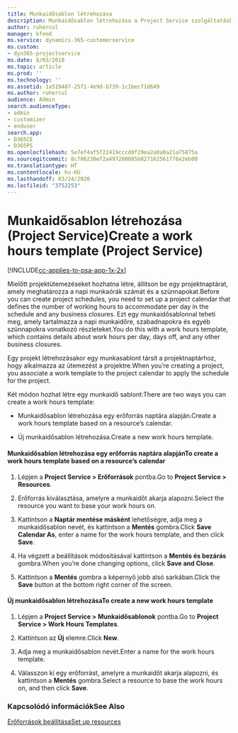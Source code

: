 ```yaml
---
title: Munkaidősablon létrehozása
description: Munkaidősablon létrehozása a Project Service szolgáltatásban
author: ruhercul
manager: kfend
ms.service: dynamics-365-customerservice
ms.custom:
- dyn365-projectservice
ms.date: 8/03/2018
ms.topic: article
ms.prod: ''
ms.technology: ''
ms.assetid: 1a519487-25f1-4e9d-b739-1c1becf1d649
ms.author: ruhercul
audience: Admin
search.audienceType:
- admin
- customizer
- enduser
search.app:
- D365CE
- D365PS
ms.openlocfilehash: 5e7ef4af5f22419cccd8f29ea2a0a0a21a75875a
ms.sourcegitcommit: 8c786230ef2a497280885b827162561776e2eb00
ms.translationtype: HT
ms.contentlocale: hu-HU
ms.lasthandoff: 03/24/2020
ms.locfileid: "3752253"
---
```

# <a name="create-a-work-hours-template-project-service"></a><span data-ttu-id="1e3ad-103">Munkaidősablon létrehozása (Project Service)</span><span class="sxs-lookup"><span data-stu-id="1e3ad-103">Create a work hours template (Project Service)</span></span>

[!INCLUDE[cc-applies-to-psa-app-1x-2x](../includes/cc-applies-to-psa-app-1x-2x.md)]

<span data-ttu-id="1e3ad-104">Mielőtt projektütemezéseket hozhatna létre, állítson be egy projektnaptárat, amely meghatározza a napi munkaórák számát és a szünnapokat.</span><span class="sxs-lookup"><span data-stu-id="1e3ad-104">Before you can create project schedules, you need to set up a project calendar that defines the number of working hours to accommodate per day in the schedule and any business closures.</span></span> <span data-ttu-id="1e3ad-105">Ezt egy munkaidősablonnal teheti meg, amely tartalmazza a napi munkaidőre, szabadnapokra és egyéb szünnapokra vonatkozó részleteket.</span><span class="sxs-lookup"><span data-stu-id="1e3ad-105">You do this with a work hours template, which contains details about work hours per day, days off, and any other business closures.</span></span>  
  
 <span data-ttu-id="1e3ad-106">Egy projekt létrehozásakor egy munkasablont társít a projektnaptárhoz, hogy alkalmazza az ütemezést a projektre.</span><span class="sxs-lookup"><span data-stu-id="1e3ad-106">When you’re creating a project, you associate a work template to the project calendar to apply the schedule for the project.</span></span>  
  
 <span data-ttu-id="1e3ad-107">Két módon hozhat létre egy munkaidő sablont:</span><span class="sxs-lookup"><span data-stu-id="1e3ad-107">There are two ways you can create a work hours template:</span></span>  
  
-   <span data-ttu-id="1e3ad-108">Munkaidősablon létrehozása egy erőforrás naptára alapján.</span><span class="sxs-lookup"><span data-stu-id="1e3ad-108">Create a work hours template based on a resource’s calendar.</span></span>  
  
-   <span data-ttu-id="1e3ad-109">Új munkaidősablon létrehozása.</span><span class="sxs-lookup"><span data-stu-id="1e3ad-109">Create a new work hours template.</span></span>  
  
#### <a name="to-create-a-work-hours-template-based-on-a-resources-calendar"></a><span data-ttu-id="1e3ad-110">Munkaidősablon létrehozása egy erőforrás naptára alapján</span><span class="sxs-lookup"><span data-stu-id="1e3ad-110">To create a work hours template based on a resource’s calendar</span></span>  
  
1.  <span data-ttu-id="1e3ad-111">Lépjen a **Project Service > Erőforrások** pontba.</span><span class="sxs-lookup"><span data-stu-id="1e3ad-111">Go to **Project Service > Resources**.</span></span>  
  
2.  <span data-ttu-id="1e3ad-112">Erőforrás kiválasztása, amelyre a munkaidőt akarja alapozni.</span><span class="sxs-lookup"><span data-stu-id="1e3ad-112">Select the resource you want to base your work hours on.</span></span>  
  
3.  <span data-ttu-id="1e3ad-113">Kattintson a **Naptár mentése másként** lehetőségre, adja meg a munkaidősablon nevét, és kattintson a **Mentés** gombra.</span><span class="sxs-lookup"><span data-stu-id="1e3ad-113">Click **Save Calendar As**, enter a name for the work hours template, and then click **Save**.</span></span>  
  
4.  <span data-ttu-id="1e3ad-114">Ha végzett a beállítások módosításával kattintson a **Mentés és bezárás** gombra.</span><span class="sxs-lookup"><span data-stu-id="1e3ad-114">When you’re done changing options, click **Save and Close**.</span></span>  
  
5.  <span data-ttu-id="1e3ad-115">Kattintson a **Mentés** gombra a képernyő jobb alsó sarkában.</span><span class="sxs-lookup"><span data-stu-id="1e3ad-115">Click the **Save** button at the bottom right corner of the screen.</span></span>  
  
#### <a name="to-create-a-new-work-hours-template"></a><span data-ttu-id="1e3ad-116">Új munkaidősablon létrehozása</span><span class="sxs-lookup"><span data-stu-id="1e3ad-116">To create a new work hours template</span></span>  
  
1.  <span data-ttu-id="1e3ad-117">Lépjen a **Project Service > Munkaidősablonok** pontba.</span><span class="sxs-lookup"><span data-stu-id="1e3ad-117">Go to **Project Service > Work Hours Templates**.</span></span>  
  
2.  <span data-ttu-id="1e3ad-118">Kattintson az **Új** elemre.</span><span class="sxs-lookup"><span data-stu-id="1e3ad-118">Click **New**.</span></span>  
  
3.  <span data-ttu-id="1e3ad-119">Adja meg a munkaidősablon nevét.</span><span class="sxs-lookup"><span data-stu-id="1e3ad-119">Enter a name for the work hours template.</span></span>  
  
4.  <span data-ttu-id="1e3ad-120">Válasszon ki egy erőforrást, amelyre a munkaidőt akarja alapozni, és kattintson a **Mentés** gombra.</span><span class="sxs-lookup"><span data-stu-id="1e3ad-120">Select a resource to base the work hours on, and then click **Save**.</span></span>  
  
### <a name="see-also"></a><span data-ttu-id="1e3ad-121">Kapcsolódó információk</span><span class="sxs-lookup"><span data-stu-id="1e3ad-121">See Also</span></span>  
 [<span data-ttu-id="1e3ad-122">Erőforrások beállítása</span><span class="sxs-lookup"><span data-stu-id="1e3ad-122">Set up resources</span></span>](../project-service/set-up-resources.md)
